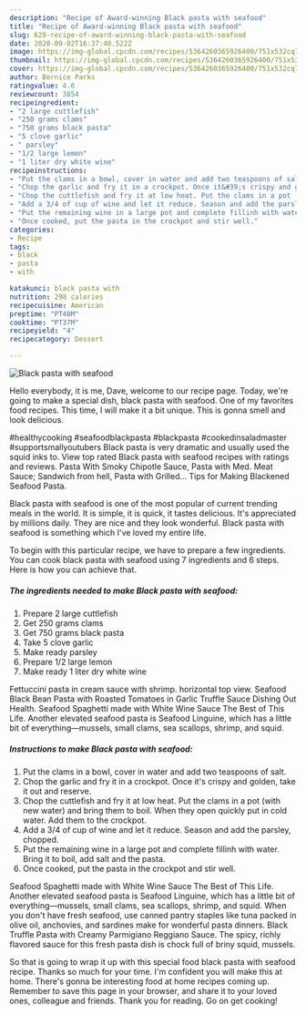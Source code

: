 ```yaml
---
description: "Recipe of Award-winning Black pasta with seafood"
title: "Recipe of Award-winning Black pasta with seafood"
slug: 629-recipe-of-award-winning-black-pasta-with-seafood
date: 2020-09-02T16:37:40.522Z
image: https://img-global.cpcdn.com/recipes/5364260365926400/751x532cq70/black-pasta-with-seafood-recipe-main-photo.jpg
thumbnail: https://img-global.cpcdn.com/recipes/5364260365926400/751x532cq70/black-pasta-with-seafood-recipe-main-photo.jpg
cover: https://img-global.cpcdn.com/recipes/5364260365926400/751x532cq70/black-pasta-with-seafood-recipe-main-photo.jpg
author: Bernice Parks
ratingvalue: 4.6
reviewcount: 3854
recipeingredient:
- "2 large cuttlefish"
- "250 grams clams"
- "750 grams black pasta"
- "5 clove garlic"
- " parsley"
- "1/2 large lemon"
- "1 liter dry white wine"
recipeinstructions:
- "Put the clams in a bowl, cover in water and add two teaspoons of salt."
- "Chop the garlic and fry it in a crockpot. Once it&#39;s crispy and golden, take it out and reserve."
- "Chop the cuttlefish and fry it at low heat. Put the clams in a pot (with new water) and bring them to boil. When they open quickly put in cold water. Add them to the crockpot."
- "Add a 3/4 of cup of wine and let it reduce. Season and add the parsley, chopped."
- "Put the remaining wine in a large pot and complete fillinh with water. Bring it to boil, add salt and the pasta."
- "Once cooked, put the pasta in the crockpot and stir well."
categories:
- Recipe
tags:
- black
- pasta
- with

katakunci: black pasta with 
nutrition: 298 calories
recipecuisine: American
preptime: "PT40M"
cooktime: "PT37M"
recipeyield: "4"
recipecategory: Dessert

---
```



![Black pasta with seafood](https://img-global.cpcdn.com/recipes/5364260365926400/751x532cq70/black-pasta-with-seafood-recipe-main-photo.jpg)

Hello everybody, it is me, Dave, welcome to our recipe page. Today, we're going to make a special dish, black pasta with seafood. One of my favorites food recipes. This time, I will make it a bit unique. This is gonna smell and look delicious.

#healthycooking #seafoodblackpasta #blackpasta #cookedinsaladmaster #supportsmallyoutubers Black pasta is very dramatic and usually used the squid inks to. View top rated Black pasta with seafood recipes with ratings and reviews. Pasta With Smoky Chipotle Sauce, Pasta with Med. Meat Sauce; Sandwich from hell, Pasta with Grilled… Tips for Making Blackened Seafood Pasta.

Black pasta with seafood is one of the most popular of current trending meals in the world. It is simple, it is quick, it tastes delicious. It's appreciated by millions daily. They are nice and they look wonderful. Black pasta with seafood is something which I've loved my entire life.


To begin with this particular recipe, we have to prepare a few ingredients. You can cook black pasta with seafood using 7 ingredients and 6 steps. Here is how you can achieve that.

<!--inarticleads1-->

##### The ingredients needed to make Black pasta with seafood:

1. Prepare 2 large cuttlefish
1. Get 250 grams clams
1. Get 750 grams black pasta
1. Take 5 clove garlic
1. Make ready  parsley
1. Prepare 1/2 large lemon
1. Make ready 1 liter dry white wine


Fettuccini pasta in cream sauce with shrimp. horizontal top view. Seafood Black Bean Pasta with Roasted Tomatoes in Garlic Truffle Sauce Dishing Out Health. Seafood Spaghetti made with White Wine Sauce The Best of This Life. Another elevated seafood pasta is Seafood Linguine, which has a little bit of everything—mussels, small clams, sea scallops, shrimp, and squid. 

<!--inarticleads2-->

##### Instructions to make Black pasta with seafood:

1. Put the clams in a bowl, cover in water and add two teaspoons of salt.
1. Chop the garlic and fry it in a crockpot. Once it&#39;s crispy and golden, take it out and reserve.
1. Chop the cuttlefish and fry it at low heat. Put the clams in a pot (with new water) and bring them to boil. When they open quickly put in cold water. Add them to the crockpot.
1. Add a 3/4 of cup of wine and let it reduce. Season and add the parsley, chopped.
1. Put the remaining wine in a large pot and complete fillinh with water. Bring it to boil, add salt and the pasta.
1. Once cooked, put the pasta in the crockpot and stir well.


Seafood Spaghetti made with White Wine Sauce The Best of This Life. Another elevated seafood pasta is Seafood Linguine, which has a little bit of everything—mussels, small clams, sea scallops, shrimp, and squid. When you don&#39;t have fresh seafood, use canned pantry staples like tuna packed in olive oil, anchovies, and sardines make for wonderful pasta dinners. Black Truffle Pasta with Creamy Parmigiano Reggiano Sauce. The spicy, richly flavored sauce for this fresh pasta dish is chock full of briny squid, mussels. 

So that is going to wrap it up with this special food black pasta with seafood recipe. Thanks so much for your time. I'm confident you will make this at home. There's gonna be interesting food at home recipes coming up. Remember to save this page in your browser, and share it to your loved ones, colleague and friends. Thank you for reading. Go on get cooking!

